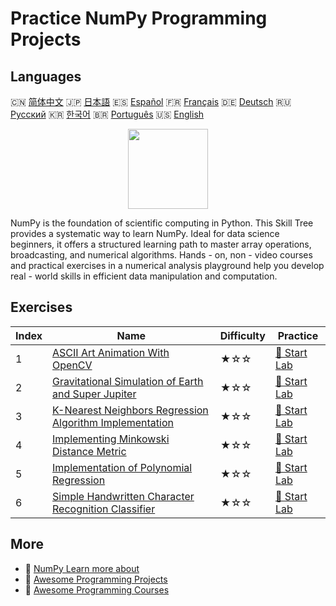 # Practice NumPy Programming Projects

## Languages

🇨🇳 [简体中文](README_zh.md) 🇯🇵 [日本語](README_ja.md) 🇪🇸 [Español](README_es.md) 🇫🇷 [Français](README_fr.md) 🇩🇪 [Deutsch](README_de.md) 🇷🇺 [Русский](README_ru.md) 🇰🇷 [한국어](README_ko.md) 🇧🇷 [Português](README_pt.md) 🇺🇸 [English](README.md) 

<div align="center">
<img width="128px" src="https://file.labex.io/path/gdqX0QgXsYjL.png">
</div>

NumPy is the foundation of scientific computing in Python. This Skill Tree provides a systematic way to learn NumPy. Ideal for data science beginners, it offers a structured learning path to master array operations, broadcasting, and numerical algorithms. Hands - on, non - video courses and practical exercises in a numerical analysis playground help you develop real - world skills in efficient data manipulation and computation.

## Exercises

|   Index | Name                                                                                                                                                   | Difficulty   | Practice                                                                                                    |
|---------|--------------------------------------------------------------------------------------------------------------------------------------------------------|--------------|-------------------------------------------------------------------------------------------------------------|
|       1 | [ASCII Art Animation With OpenCV](https://labex.io/en/courses/project-ascii-art-animation-with-opencv)                                                 | ★☆☆          | [🚀 Start Lab](https://labex.io/en/courses/project-ascii-art-animation-with-opencv)                         |
|       2 | [Gravitational Simulation of Earth and Super Jupiter](https://labex.io/en/courses/project-gravitational-simulation-of-earth-and-super-jupiter)         | ★☆☆          | [🚀 Start Lab](https://labex.io/en/courses/project-gravitational-simulation-of-earth-and-super-jupiter)     |
|       3 | [K-Nearest Neighbors Regression Algorithm Implementation](https://labex.io/en/courses/project-k-nearest-neighbors-regression-algorithm-implementation) | ★☆☆          | [🚀 Start Lab](https://labex.io/en/courses/project-k-nearest-neighbors-regression-algorithm-implementation) |
|       4 | [Implementing Minkowski Distance Metric](https://labex.io/en/courses/project-implementing-minkowski-distance-metric)                                   | ★☆☆          | [🚀 Start Lab](https://labex.io/en/courses/project-implementing-minkowski-distance-metric)                  |
|       5 | [Implementation of Polynomial Regression](https://labex.io/en/courses/project-polynomial-regression-implementation-and-application)                    | ★☆☆          | [🚀 Start Lab](https://labex.io/en/courses/project-polynomial-regression-implementation-and-application)    |
|       6 | [Simple Handwritten Character Recognition Classifier](https://labex.io/en/courses/project-simple-handwritten-character-recognition-classifier)         | ★☆☆          | [🚀 Start Lab](https://labex.io/en/courses/project-simple-handwritten-character-recognition-classifier)     |

## More

- 🔗 [NumPy Learn more about](https://labex.io/en/skilltrees/numpy)
- 🔗 [Awesome Programming Projects](https://github.com/labex-labs/awesome-programming-projects)
- 🔗 [Awesome Programming Courses](https://github.com/labex-labs/awesome-programming-courses)

